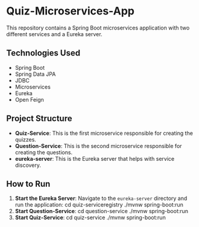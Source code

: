 # Quiz-Microservices-App

This repository contains a Spring Boot microservices application with two different services and a Eureka server.

## Technologies Used
- Spring Boot
- Spring Data JPA
- JDBC
- Microservices
- Eureka
- Open Feign

## Project Structure

- **Quiz-Service**: This is the first microservice responsible for creating the quizzes.
- **Question-Service**: This is the second microservice responsible for creating the questions.
- **eureka-server**: This is the Eureka server that helps with service discovery.

## How to Run

1. **Start the Eureka Server**:
   Navigate to the `eureka-server` directory and run the application:
   cd quiz-serviceregistry
   ./mvnw spring-boot:run
2. **Start Question-Service**:
   cd question-service
   ./mvnw spring-boot:run
3. **Start Quiz-Service**:
   cd quiz-service
   ./mvnw spring-boot:run
